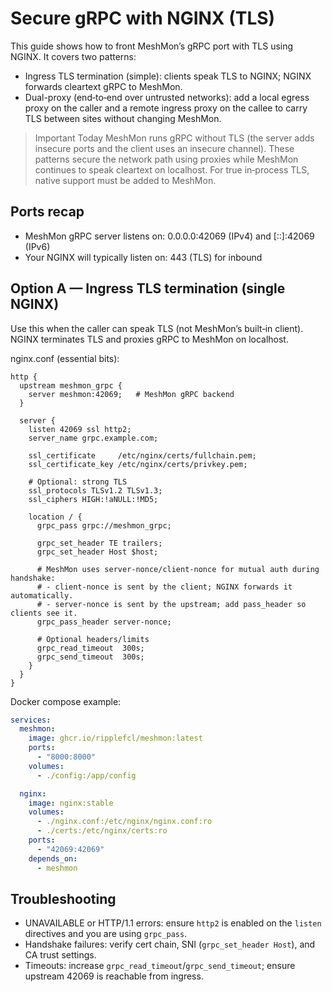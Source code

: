 # Secure gRPC with NGINX (TLS)

This guide shows how to front MeshMon’s gRPC port with TLS using NGINX. It covers two patterns:

- Ingress TLS termination (simple): clients speak TLS to NGINX; NGINX forwards cleartext gRPC to MeshMon.
- Dual-proxy (end‑to‑end over untrusted networks): add a local egress proxy on the caller and a remote ingress proxy on the callee to carry TLS between sites without changing MeshMon.

> Important
> Today MeshMon runs gRPC without TLS (the server adds insecure ports and the client uses an insecure channel). These patterns secure the network path using proxies while MeshMon continues to speak cleartext on localhost. For true in‑process TLS, native support must be added to MeshMon.

## Ports recap

- MeshMon gRPC server listens on: 0.0.0.0:42069 (IPv4) and [::]:42069 (IPv6)
- Your NGINX will typically listen on: 443 (TLS) for inbound

## Option A — Ingress TLS termination (single NGINX)

Use this when the caller can speak TLS (not MeshMon’s built‑in client). NGINX terminates TLS and proxies gRPC to MeshMon on localhost.

nginx.conf (essential bits):

```nginx
http {
  upstream meshmon_grpc {
    server meshmon:42069;   # MeshMon gRPC backend
  }

  server {
    listen 42069 ssl http2;
    server_name grpc.example.com;

    ssl_certificate     /etc/nginx/certs/fullchain.pem;
    ssl_certificate_key /etc/nginx/certs/privkey.pem;

    # Optional: strong TLS
    ssl_protocols TLSv1.2 TLSv1.3;
    ssl_ciphers HIGH:!aNULL:!MD5;

    location / {
      grpc_pass grpc://meshmon_grpc;

      grpc_set_header TE trailers;
      grpc_set_header Host $host;

      # MeshMon uses server-nonce/client-nonce for mutual auth during handshake:
      # - client-nonce is sent by the client; NGINX forwards it automatically.
      # - server-nonce is sent by the upstream; add pass_header so clients see it.
      grpc_pass_header server-nonce;

      # Optional headers/limits
      grpc_read_timeout  300s;
      grpc_send_timeout  300s;
    }
  }
}
```

Docker compose example:

```yaml
services:
  meshmon:
    image: ghcr.io/ripplefcl/meshmon:latest
    ports:
      - "8000:8000"
    volumes:
      - ./config:/app/config

  nginx:
    image: nginx:stable
    volumes:
      - ./nginx.conf:/etc/nginx/nginx.conf:ro
      - ./certs:/etc/nginx/certs:ro
    ports:
      - "42069:42069"
    depends_on:
      - meshmon
```

## Troubleshooting

- UNAVAILABLE or HTTP/1.1 errors: ensure `http2` is enabled on the `listen` directives and you are using `grpc_pass`.
- Handshake failures: verify cert chain, SNI (`grpc_set_header Host`), and CA trust settings.
- Timeouts: increase `grpc_read_timeout`/`grpc_send_timeout`; ensure upstream 42069 is reachable from ingress.
